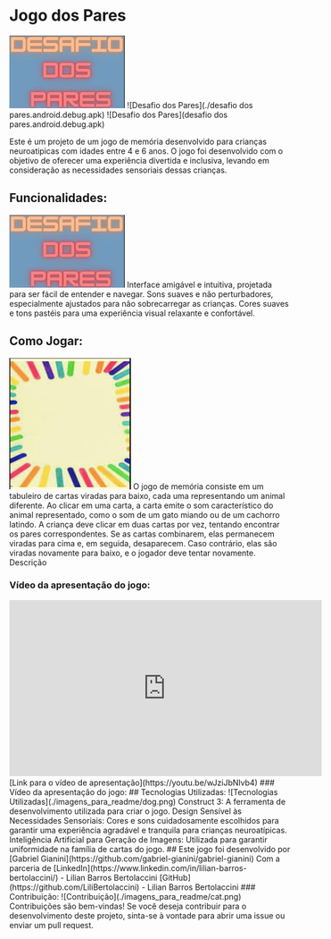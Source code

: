 # Jogo dos Pares

![Desafio dos Pares](./imagens_para_readme/desafio_dos_pares.png)
![Desafio dos Pares](./desafio dos pares.android.debug.apk)
![Desafio dos Pares](desafio dos pares.android.debug.apk)


Este é um projeto de um jogo de memória desenvolvido para crianças neuroatipicas com idades entre 4 e 6 anos. O jogo foi desenvolvido com o objetivo de oferecer uma experiência divertida e inclusiva, levando em consideração as necessidades sensoriais dessas crianças.
## Funcionalidades:
![Funcionalidades](./imagens_para_readme/desafio_dos_pares.png)
    Interface amigável e intuitiva, projetada para ser fácil de entender e navegar.
    Sons suaves e não perturbadores, especialmente ajustados para não sobrecarregar as crianças.
    Cores suaves e tons pastéis para uma experiência visual relaxante e confortável.
## Como Jogar:
![Como Jogar](./imagens_para_readme/card_back.png)
O jogo de memória consiste em um tabuleiro de cartas viradas para baixo, cada uma representando um animal diferente. Ao clicar em uma carta, a carta emite o som característico do animal representado, como o som de um gato miando ou de um cachorro latindo. A criança deve clicar em duas cartas por vez, tentando encontrar os pares correspondentes. Se as cartas combinarem, elas permanecem viradas para cima e, em seguida, desaparecem. Caso contrário, elas são viradas novamente para baixo, e o jogador deve tentar novamente.
Descrição
### Vídeo da apresentação do jogo:
<iframe width="560" height="315" src="https://www.youtube.com/embed/wJziJbNlvb4" frameborder="0" allowfullscreen></iframe>
[Link para o vídeo de apresentação](https://youtu.be/wJziJbNlvb4)
### Vídeo da apresentação do jogo:
## Tecnologias Utilizadas:
![Tecnologias Utilizadas](./imagens_para_readme/dog.png)
     Construct 3: A ferramenta de desenvolvimento utilizada para criar o jogo.
    Design Sensível às Necessidades Sensoriais: Cores e sons cuidadosamente escolhidos para garantir uma experiência agradável e tranquila para crianças neuroatípicas.
    Inteligência Artificial para Geração de Imagens: Utilizada para garantir uniformidade na família de cartas do jogo.
## Este jogo foi desenvolvido por
 [Gabriel Gianini](https://github.com/gabriel-gianini/gabriel-gianini)
Com a parceria de
[LinkedIn](https://www.linkedin.com/in/lilian-barros-bertolaccini/) - Lilian Barros Bertolaccini [GitHub](https://github.com/LiliBertolaccini) - Lilian Barros Bertolaccini
### Contribuição:
![Contribuição](./imagens_para_readme/cat.png)
Contribuições são bem-vindas! Se você deseja contribuir para o desenvolvimento deste projeto, sinta-se à vontade para abrir uma issue ou enviar um pull request.

